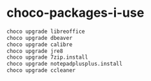# choco-packages-i-use



```bash
choco upgrade libreoffice
choco upgrade dbeaver
choco upgrade calibre 
choco upgrade jre8 
choco upgrade 7zip.install 
choco upgrade notepadplusplus.install 
choco upgrade ccleaner 
```
